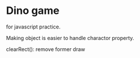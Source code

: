 # Dino game
for javascript practice. 

Making object is easier to handle charactor property. 

clearRect(): remove former draw